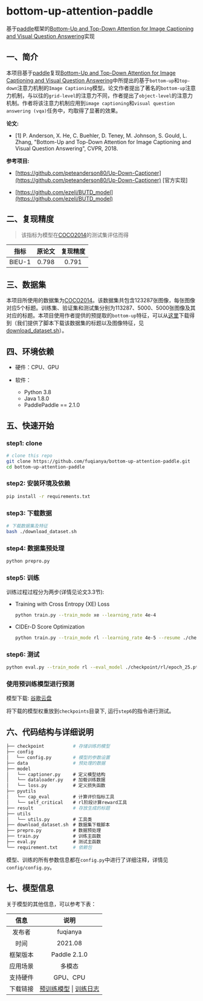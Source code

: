 # bottom-up-attention-paddle

基于[paddle](https://github.com/PaddlePaddle/Paddle)框架的[Bottom-Up and Top-Down Attention for Image Captioning and Visual Question Answering](https://arxiv.org/abs/1707.07998)实现

## 一、简介

本项目基于[paddle](https://github.com/PaddlePaddle/Paddle)复现[Bottom-Up and Top-Down Attention for Image Captioning and Visual Question Answering](https://arxiv.org/abs/1707.07998)中所提出的基于`bottom-up`和`top-down`注意力机制的`Image Captioning`模型。论文作者提出了著名的`bottom-up`注意力机制，与以往的`grid-level`的注意力不同，作者提出了`object-level`的注意力机制。作者将该注意力机制应用到`image captioning`和`visual question answering (vqa)`任务中，均取得了显著的效果。

**论文:**

* [1] P. Anderson, X. He, C. Buehler, D. Teney, M. Johnson, S. Gould, L. Zhang, "Bottom-Up and Top-Down Attention for Image Captioning and Visual Question Answering", CVPR, 2018.

**参考项目:**

* [https://github.com/peteanderson80/Up-Down-Captioner](https://github.com/peteanderson80/Up-Down-Captioner) [官方实现]

* [https://github.com/ezeli/BUTD_model](https://github.com/ezeli/BUTD_model)

## 二、复现精度

> 该指标为模型在[COCO2014](https://cocodataset.org/)的测试集评估而得

| 指标 | 原论文 | 复现精度 | 
| :---: | :---: | :---: | 
| BlEU-1 | 0.798 | 0.791 |

## 三、数据集

本项目所使用的数据集为[COCO2014](https://cocodataset.org/)。该数据集共包含123287张图像，每张图像对应5个标题。训练集、验证集和测试集分别为113287、5000、5000张图像及其对应的标题。本项目使用作者提供的预提取的`bottom-up`特征，可以从[这里](https://github.com/peteanderson80/bottom-up-attention)下载得到（我们提供了脚本下载该数据集的标题以及图像特征，见[download_dataset.sh](https://github.com/fuqianya/bottom-up-attention-paddle/blob/main/download_dataset.sh)）。

## 四、环境依赖

* 硬件：CPU、GPU

* 软件：
    * Python 3.8
    * Java 1.8.0
    * PaddlePaddle == 2.1.0

## 五、快速开始

### step1: clone 

```bash
# clone this repo
git clone https://github.com/fuqianya/bottom-up-attention-paddle.git
cd bottom-up-attention-paddle
```

### step2: 安装环境及依赖

```bash
pip install -r requirements.txt
```

### step3: 下载数据

```bash
# 下载数据集及特征
bash ./download_dataset.sh
```

### step4: 数据集预处理

```python
python prepro.py
```

### step5: 训练

训练过程过程分为两步(详情见论文3.3节):

* Training with Cross Entropy (XE) Loss

  ```bash
  python train.py --train_mode xe --learning_rate 4e-4
  ```

* CIDEr-D Score Optimization

  ```bash
  python train.py --train_mode rl --learning_rate 4e-5 --resume ./checkpoint/xe/epoch_25.pth
  ```
### step6: 测试

```bash
python eval.py --train_mode rl --eval_model ./checkpoint/rl/epoch_25.pth --result_file epoch25_results.json
```

### 使用预训练模型进行预测

模型下载: [谷歌云盘](https://drive.google.com/drive/folders/1_ShwBUsUir33VHXtLSypn44Ah-Ke5jyZ?usp=sharing)

将下载的模型权重放到`checkpoints`目录下, 运行`step6`的指令进行测试。

## 六、代码结构与详细说明

```bash
├── checkpoint      　   # 存储训练的模型
├── config
│　 └── config.py        # 模型的参数设置
├── data            　   # 预处理的数据
├── model
│   └── captioner.py   　# 定义模型结构
│   └── dataloader.py  　# 加载训练数据
│   └── loss.py        　# 定义损失函数
├── pyutils 
│   └── cap_eval       　# 计算评价指标工具
│   └── self_critical  　# rl阶段计算reward工具
├── result            　 # 存放生成的标题
├── utils 
│   └── utils.py       　# 工具类
├── download_dataset.sh　# 数据集下载脚本
├── prepro.py          　# 数据预处理
├── train.py           　# 训练主函数
├── eval.py            　# 测试主函数
└── requirement.txt   　 # 依赖包
```

模型、训练的所有参数信息都在`config.py`中进行了详细注释，详情见`config/config.py`。

## 七、模型信息

关于模型的其他信息，可以参考下表：

| 信息 | 说明 |
| :---: | :---: |
| 发布者 | fuqianya |
| 时间 | 2021.08 |
| 框架版本 | Paddle 2.1.0 |
| 应用场景 | 多模态 |
| 支持硬件 | GPU、CPU |
| 下载链接 | [预训练模型](https://drive.google.com/drive/folders/1_ShwBUsUir33VHXtLSypn44Ah-Ke5jyZ?usp=sharing) \| [训练日志](https://drive.google.com/drive/folders/1_ShwBUsUir33VHXtLSypn44Ah-Ke5jyZ?usp=sharing)  |
